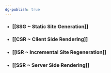 ```yaml
---
dg-publish: true
---
```

- ### [[SSG ~ Static Site Generation]]
- ### [[CSR ~ Client Side Rendering]]
- ### [[ISR ~ Incremental Site Regeneration]]
- ### [[SSR ~ Server Side Rendering]]
